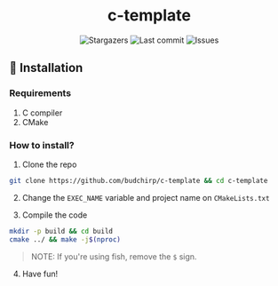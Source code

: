 <div align="center">
  <h1>c-template</h1>
</div>

<p align="center">
  <img alt="Stargazers" src="https://img.shields.io/github/stars/budchirp/c-template?style=for-the-badge&colorA=0b1221&colorB=ff8e8e" />
  <img alt="Last commit" src="https://img.shields.io/github/last-commit/budchirp/c-template?style=for-the-badge&colorA=0b1221&colorB=BDB0E4" />
  <img alt="Issues" src="https://img.shields.io/github/issues/budchirp/c-template?style=for-the-badge&colorA=0b1221&colorB=FBC19D" />
</p>


## 💾 Installation

### Requirements

1. C compiler
2. CMake

### How to install?

1. Clone the repo

```sh
git clone https://github.com/budchirp/c-template && cd c-template
```

2. Change the `EXEC_NAME` variable and project name on `CMakeLists.txt`

3. Compile the code

```sh
mkdir -p build && cd build
cmake ../ && make -j$(nproc)
```

> NOTE: If you're using fish, remove the `$` sign.

4. Have fun!

